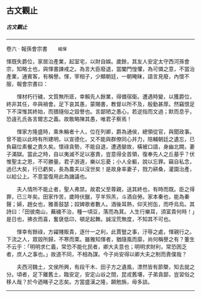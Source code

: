 

## 古文觀止

##### 古文觀止

* * *

卷六 ‧ 報孫會宗書　　`楊惲`

惲既失爵位，家居治產業，起室宅，以財自娛。歲餘，其友人安定太守西河孫會宗，知略士也，與惲書諫戒之。為言大臣廢退，當闔門惶懼，為可憐之意，不當治產業，通賓客，有稱譽。惲，宰相子，少顯朝廷，一朝晻昧，語言見廢，內懷不服，報會宗書曰：

　　惲材朽行穢，文質無所厎，幸賴先人餘業，得備宿衛。遭遇時變，以獲爵位，終非其任，卒與禍會。足下哀其愚，蒙賜書，教督以所不及，殷勤甚厚。然竊恨足下不深惟其終始，而猥隨俗之毀譽也。言鄙陋之愚心，若逆指而文過；默而息乎，恐違孔氏各言爾志之義。故敢略陳其愚，唯君子察焉！

　　惲家方隆盛時，乘朱輪者十人，位在列卿，爵為通侯，總領從官，與聞政事。曾不能以此時有所建明，以宣德化，又不能與群僚同心并力，陪輔朝廷之遺忘，已負竊位素餐之責久矣。懷祿貪勢，不能自退，遭遇變故，橫被口語，身幽北闕，妻子滿獄。當此之時，自以夷滅不足以塞責，豈意得全首領，復奉先人之丘墓乎？伏惟聖主之恩，不可勝量。君子游道，樂以忘憂；小人全軀，說以忘罪。竊自私念，過已大矣，行已虧矣，長為農夫以沒世矣！是故身率妻子，戮力耕桑，灌園治產，以給公上。不意當復用此為譏議也。

　　夫人情所不能止者，聖人弗禁。故君父至尊親，送其終也，有時而既。臣之得罪，已三年矣。田家作苦，歲時伏臘，亨羊炰羔，斗酒自勞。家本秦也，能為秦聲；婦，趙女也，雅善鼓瑟；奴婢歌者數人。酒後耳熱，仰天拊缶，而呼烏烏。其詩曰：「田彼南山，蕪穢不治，種一頃豆，落而為萁。人生行樂耳，須富貴何時！」是日也，拂衣而喜，奮褎低卬，頓足起舞。誠淫荒無度，不知其不可也。

　　惲幸有餘祿，方糴賤販貴，逐什一之利，此賈豎之事，汙辱之處，惲親行之。下流之人，眾毀所歸，不寒而栗。雖雅知惲者，猶隨風而靡，尚何稱譽之有？董生不云乎：「明明求仁義，常恐不能化民者，卿大夫意也；明明求財利，常恐困乏者，庶人之事也。」故道不同，不相為謀。今子尚安得以卿大夫之制而責僕哉？

　　夫西河魏土，文侯所興，有段干木、田子方之遺風，漂然皆有節槩，知去就之分。頃者，足下離舊土，臨安定，安定山谷之間，昆戎舊壤，子弟貪鄙，豈習俗之移人哉？於今迺睹子之志矣。方當盛漢之隆，願勉旃，毋多談。

* * *

